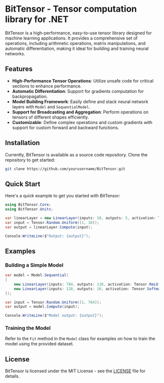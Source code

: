 # BitTensor - Tensor computation library for .NET

BitTensor is a high-performance, easy-to-use tensor library designed for machine learning applications. It provides a comprehensive set of operations, including arithmetic operations, matrix manipulations, and automatic differentiation, making it ideal for building and training neural networks.

## Features

- **High-Performance Tensor Operations**: Utilize unsafe code for critical sections to enhance performance.
- **Automatic Differentiation**: Support for gradients computation for backpropagation.
- **Model Building Framework**: Easily define and stack neural network layers with `Model` and `SequentialModel`.
- **Support for Broadcasting and Aggregation**: Perform operations on tensors of different shapes efficiently.
- **Customizable**: Define complex operations and custom gradients with support for custom forward and backward functions.

## Installation

Currently, BitTensor is available as a source code repository. Clone the repository to get started:

```bash
git clone https://github.com/yourusername/BitTensor.git
```

## Quick Start

Here's a quick example to get you started with BitTensor:

```csharp
using BitTensor.Core;
using BitTensor.Units;

var linearLayer = new LinearLayer(inputs: 10, outputs: 5, activation: Tensor.Sigmoid);
var input = Tensor.Random.Uniform([1, 10]);
var output = linearLayer.Compute(input);

Console.WriteLine($"Output: {output}");
```

## Examples

### Building a Simple Model

```csharp
var model = Model.Sequential(
[
    new LinearLayer(inputs: 784, outputs: 128, activation: Tensor.ReLU),
    new LinearLayer(inputs: 128, outputs: 10, activation: Tensor.Softmax)
]);

var input = Tensor.Random.Uniform([1, 784]);
var output = model.Compute(input);

Console.WriteLine($"Model output: {output}");
```

### Training the Model

Refer to the `Fit` method in the `Model` class for examples on how to train the model using the provided dataset.

## License

BitTensor is licensed under the MIT License - see the [LICENSE](LICENSE) file for details.
